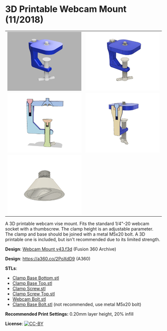 # 3D Printable Webcam Mount (11/2018)

<table>
<tr>
<td><a href="images/rendering1.png"><img src="images/rendering1.thumb.png" alt="Rendering 1"/></a></td>
<td><a href="images/rendering2.png"><img src="images/rendering2.thumb.png" alt="Rendering 2"/></a></td>
</tr>
<tr>
<td><a href="images/cross-section2.png"><img src="images/cross-section2.thumb.png" alt="Cross Section 2"/></a></td>
<td><a href="images/cross-section1.png"><img src="images/cross-section1.thumb.png" alt="Cross Section 1"/></a></td>
</tr>
<tr>
<td><a href="images/webcam-thumbscrew.png"><img src="images/webcam-thumbscrew.thumb.png" alt="Webcam Thumbscrew"/></a></td>
</tr>
</table>

A 3D printable webcam vise mount. Fits the standard 1/4"-20 webcam socket with a thumbscrew. The clamp height is an adjustable parameter. The clamp and base should be joined with a metal M5x20 bolt. A 3D printable one is included, but isn't recommended due to its limited strength.

**Design**: [Webcam Mount v43.f3d](Webcam%20Mount%20v43.f3d) (Fusion 360 Archive)

**Design**: https://a360.co/2PoXdD9 (A360)

**STLs**:

  * [Clamp Base Bottom.stl](stls/Clamp%20Base%20Bottom.stl)
  * [Clamp Base Top.stl](stls/Clamp%20Base%20Top.stl)
  * [Clamp Screw.stl](stls/Clamp%20Screw.stl)
  * [Clamp Screw Top.stl](stls/Clamp%20Screw%20Top.stl)
  * [Webcam Bolt.stl](stls/Webcam%20Bolt.stl)
  * [Clamp Base Bolt.stl](stls/Clamp%20Base%20Bolt.stl) (not recommended, use metal M5x20 bolt)

**Recommended Print Settings:** 0.20mm layer height, 20% infill

**License**: [![CC-BY](https://i.creativecommons.org/l/by/4.0/80x15.png)](http://creativecommons.org/licenses/by/4.0/)
